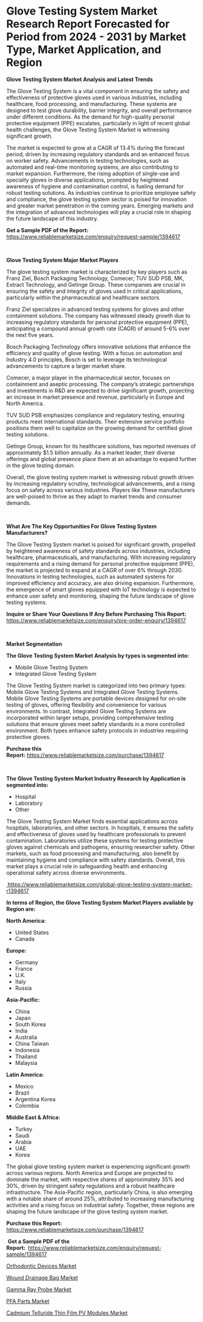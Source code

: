 <p><h1>Glove Testing System Market Research Report Forecasted for Period from 2024 -  2031 by Market Type, Market Application, and Region</h1></p><p><strong>Glove Testing System Market Analysis and Latest Trends</strong></p>
<p><p>The Glove Testing System is a vital component in ensuring the safety and effectiveness of protective gloves used in various industries, including healthcare, food processing, and manufacturing. These systems are designed to test glove durability, barrier integrity, and overall performance under different conditions. As the demand for high-quality personal protective equipment (PPE) escalates, particularly in light of recent global health challenges, the Glove Testing System Market is witnessing significant growth.</p><p>The market is expected to grow at a CAGR of 13.4% during the forecast period, driven by increasing regulatory standards and an enhanced focus on worker safety. Advancements in testing technologies, such as automated and real-time monitoring systems, are also contributing to market expansion. Furthermore, the rising adoption of single-use and specialty gloves in diverse applications, prompted by heightened awareness of hygiene and contamination control, is fueling demand for robust testing solutions. As industries continue to prioritize employee safety and compliance, the glove testing system sector is poised for innovation and greater market penetration in the coming years. Emerging markets and the integration of advanced technologies will play a crucial role in shaping the future landscape of this industry.</p></p>
<p><strong>Get a Sample PDF of the Report:&nbsp;</strong> <a href="https://www.reliablemarketsize.com/enquiry/request-sample/1394617?utm_campaign=1838&utm_medium=2&utm_source=Github&utm_content=ia&utm_term=05122024&utm_id=glove-testing-system">https://www.reliablemarketsize.com/enquiry/request-sample/1394617</a></p>
<p>&nbsp;</p>
<p><strong>Glove Testing System Major Market Players</strong></p>
<p><p>The glove testing system market is characterized by key players such as Franz Ziel, Bosch Packaging Technology, Comecer, TUV SUD PSB, MK, Extract Technology, and Getinge Group. These companies are crucial in ensuring the safety and integrity of gloves used in critical applications, particularly within the pharmaceutical and healthcare sectors.</p><p>Franz Ziel specializes in advanced testing systems for gloves and other containment solutions. The company has witnessed steady growth due to increasing regulatory standards for personal protective equipment (PPE), anticipating a compound annual growth rate (CAGR) of around 5-6% over the next five years.</p><p>Bosch Packaging Technology offers innovative solutions that enhance the efficiency and quality of glove testing. With a focus on automation and Industry 4.0 principles, Bosch is set to leverage its technological advancements to capture a larger market share.</p><p>Comecer, a major player in the pharmaceutical sector, focuses on containment and aseptic processing. The company’s strategic partnerships and investments in R&D are expected to drive significant growth, projecting an increase in market presence and revenue, particularly in Europe and North America.</p><p>TUV SUD PSB emphasizes compliance and regulatory testing, ensuring products meet international standards. Their extensive service portfolio positions them well to capitalize on the growing demand for certified glove testing solutions.</p><p>Getinge Group, known for its healthcare solutions, has reported revenues of approximately $1.5 billion annually. As a market leader, their diverse offerings and global presence place them at an advantage to expand further in the glove testing domain.</p><p>Overall, the glove testing system market is witnessing robust growth driven by increasing regulatory scrutiny, technological advancements, and a rising focus on safety across various industries. Players like These manufacturers are well-poised to thrive as they adapt to market trends and consumer demands.</p></p>
<p>&nbsp;</p>
<p><strong>What Are The Key Opportunities For Glove Testing System Manufacturers?</strong></p>
<p><p>The Glove Testing System market is poised for significant growth, propelled by heightened awareness of safety standards across industries, including healthcare, pharmaceuticals, and manufacturing. With increasing regulatory requirements and a rising demand for personal protective equipment (PPE), the market is projected to expand at a CAGR of over 6% through 2030. Innovations in testing technologies, such as automated systems for improved efficiency and accuracy, are also driving expansion. Furthermore, the emergence of smart gloves equipped with IoT technology is expected to enhance user safety and monitoring, shaping the future landscape of glove testing systems.</p></p>
<p><strong>Inquire or Share Your Questions If Any Before Purchasing This Report:</strong> <a href="https://www.reliablemarketsize.com/enquiry/pre-order-enquiry/1394617?utm_campaign=1838&utm_medium=2&utm_source=Github&utm_content=ia&utm_term=05122024&utm_id=glove-testing-system">https://www.reliablemarketsize.com/enquiry/pre-order-enquiry/1394617</a></p>
<p>&nbsp;</p>
<p><strong>Market Segmentation</strong></p>
<p><strong>The Glove Testing System Market Analysis by types is segmented into:</strong></p>
<p><ul><li>Mobile Glove Testing System</li><li>Integrated Glove Testing System</li></ul></p>
<p><p>The Glove Testing System market is categorized into two primary types: Mobile Glove Testing Systems and Integrated Glove Testing Systems. Mobile Glove Testing Systems are portable devices designed for on-site testing of gloves, offering flexibility and convenience for various environments. In contrast, Integrated Glove Testing Systems are incorporated within larger setups, providing comprehensive testing solutions that ensure gloves meet safety standards in a more controlled environment. Both types enhance safety protocols in industries requiring protective gloves.</p></p>
<p><strong>Purchase this Report:&nbsp;</strong><a href="https://www.reliablemarketsize.com/purchase/1394617?utm_campaign=1838&utm_medium=2&utm_source=Github&utm_content=ia&utm_term=05122024&utm_id=glove-testing-system">https://www.reliablemarketsize.com/purchase/1394617</a></p>
<p>&nbsp;</p>
<p><strong>The Glove Testing System Market Industry Research by Application is segmented into:</strong></p>
<p><ul><li>Hospital</li><li>Laboratory</li><li>Other</li></ul></p>
<p><p>The Glove Testing System Market finds essential applications across hospitals, laboratories, and other sectors. In hospitals, it ensures the safety and effectiveness of gloves used by healthcare professionals to prevent contamination. Laboratories utilize these systems for testing protective gloves against chemicals and pathogens, ensuring researcher safety. Other markets, such as food processing and manufacturing, also benefit by maintaining hygiene and compliance with safety standards. Overall, this market plays a crucial role in safeguarding health and enhancing operational safety across diverse environments.</p></p>
<p><a href="https://www.reliablemarketsize.com/global-glove-testing-system-market-r1394617?utm_campaign=1838&utm_medium=2&utm_source=Github&utm_content=ia&utm_term=05122024&utm_id=glove-testing-system">&nbsp;https://www.reliablemarketsize.com/global-glove-testing-system-market-r1394617</a></p>
<p><strong>In terms of Region, the Glove Testing System Market Players available by Region are:</strong></p>
<p>
    <p> <strong> North America: </strong>
        <ul>
            <li>United States</li>
            <li>Canada</li>
        </ul>
        </p> 
    <p> <strong> Europe: </strong>
        <ul>
            <li>Germany</li>
            <li>France</li>
            <li>U.K.</li>
            <li>Italy</li>
            <li>Russia</li>
        </ul>
        </p> 
    <p> <strong> Asia-Pacific: </strong>
        <ul>
            <li>China</li>
            <li>Japan</li>
            <li>South Korea</li>
            <li>India</li>
            <li>Australia</li>
            <li>China Taiwan</li>
            <li>Indonesia</li>
            <li>Thailand</li>
            <li>Malaysia</li>
        </ul>
        </p> 
    <p> <strong> Latin America: </strong>
        <ul>
            <li>Mexico</li>
            <li>Brazil</li>
            <li>Argentina Korea</li>
            <li>Colombia</li>
        </ul>
        </p> 
    <p> <strong> Middle East & Africa: </strong>
        <ul>
            <li>Turkey</li>
            <li>Saudi</li>
            <li>Arabia</li>
            <li>UAE</li>
            <li>Korea</li>
        </ul>
    </p>
    </p>
<p><p>The global glove testing system market is experiencing significant growth across various regions. North America and Europe are projected to dominate the market, with respective shares of approximately 35% and 30%, driven by stringent safety regulations and a robust healthcare infrastructure. The Asia-Pacific region, particularly China, is also emerging with a notable share of around 25%, attributed to increasing manufacturing activities and a rising focus on industrial safety. Together, these regions are shaping the future landscape of the glove testing system market.</p></p>
<p><strong>Purchase this Report: </strong><a href="https://www.reliablemarketsize.com/purchase/1394617?utm_campaign=1838&utm_medium=2&utm_source=Github&utm_content=ia&utm_term=05122024&utm_id=glove-testing-system">https://www.reliablemarketsize.com/purchase/1394617</a></p>
<p>&nbsp;<strong>Get a Sample PDF of the Report:&nbsp;&nbsp;</strong><a href="https://www.reliablemarketsize.com/enquiry/request-sample/1394617?utm_campaign=1838&utm_medium=2&utm_source=Github&utm_content=ia&utm_term=05122024&utm_id=glove-testing-system">https://www.reliablemarketsize.com/enquiry/request-sample/1394617</a></p>
<p><strong></strong></p>
<p><p><a href="https://www.linkedin.com/pulse/frameworks-advancements-orthodontic-devices-market-key-findings-ghsee?utm_campaign=1838&utm_medium=2&utm_source=Github&utm_content=ia&utm_term=05122024&utm_id=glove-testing-system">Orthodontic Devices Market</a></p><p><a href="https://www.linkedin.com/pulse/research-report-value-market-segmentation-share-analysis-lfwme?utm_campaign=1838&utm_medium=2&utm_source=Github&utm_content=ia&utm_term=05122024&utm_id=glove-testing-system">Wound Drainage Bag Market</a></p><p><a href="https://www.linkedin.com/pulse/whats-fueling-115-growth-gamma-ray-probe-market-insights-ezhoe?utm_campaign=1838&utm_medium=2&utm_source=Github&utm_content=ia&utm_term=05122024&utm_id=glove-testing-system">Gamma Ray Probe Market</a></p><p><a href="https://issuu.com/reportprime-2/docs/pfa-parts-market-size-2030.pptx?utm_campaign=1838&utm_medium=2&utm_source=Github&utm_content=ia&utm_term=05122024&utm_id=glove-testing-system">PFA Parts Market</a></p><p><a href="https://issuu.com/reportprime-2/docs/cadmium-telluride-thin-film-pv-modules-market-size?utm_campaign=1838&utm_medium=2&utm_source=Github&utm_content=ia&utm_term=05122024&utm_id=glove-testing-system">Cadmium Telluride Thin Film PV Modules Market</a></p></p>